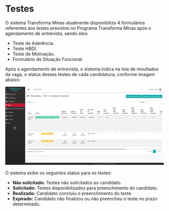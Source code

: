 # Testes

O sistema Transforma Minas atualmente disponibiliza 4 formulários referentes aos testes previstos no Programa Transforma Minas após o agendamento de entrevista, sendo eles:

* Teste de Aderência.
* Teste HBDI.
* Teste de Motivação.
* Formulário de Situação Funcional.

Após o agendamento de entrevista, o sistema indica na tela de resultados da vaga, o status desses testes de cada candidatura, conforme imagem abaixo:

![](<../../.gitbook/assets/image (8).png>)

O sistema exibe os seguintes status para os testes:

* **Não solicitado:** Testes não solicitados ao candidato.
* **Solicitado:** Testes disponibilizados para preenchimento do candidato.
* **Realizado:** Candidato concluiu o preenchimento do teste.
* **Expirado:** Candidato não finalizou ou não preencheu o teste no prazo determinado.
